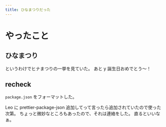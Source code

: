 ```yaml
---
title: ひなまつりだった
---
```


# やったこと

## ひなまつり

というわけでヒナまつりの一挙を見ていた。
あと y 誕生日おめでとう〜！

## recheck

`package.json` をフォーマットした。

Leo に prettier-package-json 追加してって言ったら追加されていたので使った次第。
ちょっと微妙なところもあったので、それは連絡をした。
直るといいなぁ。
